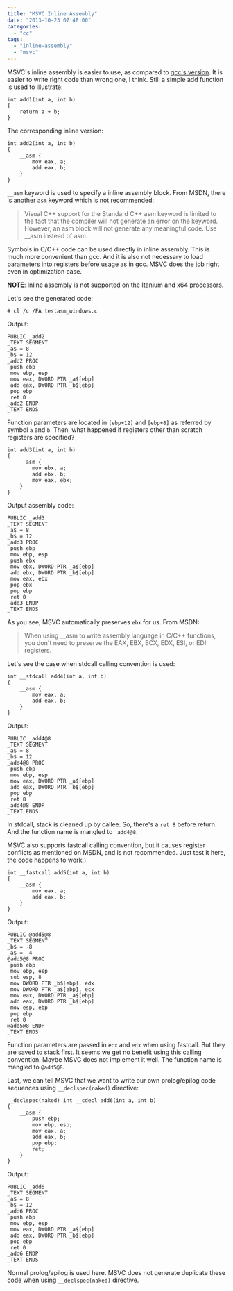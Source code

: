 ```yaml
---
title: "MSVC Inline Assembly"
date: "2013-10-23 07:48:00"
categories: 
  - "cc"
tags: 
  - "inline-assembly"
  - "msvc"
---
```


MSVC's inline assembly is easier to use, as compared to [gcc's version](https://www.gonwan.com/2013/10/22/gcc-inline-assembly/). It is easier to write right code than wrong one, I think. Still a simple add function is used to illustrate:

```
int add1(int a, int b)
{
    return a + b;
}
```

The corresponding inline version:

```
int add2(int a, int b)
{
    __asm {
        mov eax, a;
        add eax, b;
    }
}
```

`__asm` keyword is used to specify a inline assembly block. From MSDN, there is another `asm` keyword which is not recommended:

> Visual C++ support for the Standard C++ asm keyword is limited to the fact that the compiler will not generate an error on the keyword. However, an asm block will not generate any meaningful code. Use __asm instead of asm.

Symbols in C/C++ code can be used directly in inline assembly. This is much more convenient than gcc. And it is also not necessary to load parameters into registers before usage as in gcc. MSVC does the job right even in optimization case.

**NOTE**: Inline assembly is not supported on the Itanium and x64 processors.

Let's see the generated code:

```
# cl /c /FA testasm_windows.c
```

Output:

```
PUBLIC _add2
_TEXT SEGMENT
_a$ = 8
_b$ = 12
_add2 PROC
 push ebp
 mov ebp, esp
 mov eax, DWORD PTR _a$[ebp]
 add eax, DWORD PTR _b$[ebp]
 pop ebp
 ret 0
_add2 ENDP
_TEXT ENDS
```

Function parameters are located in `[ebp+12]` and `[ebp+8]` as referred by symbol `a` and `b`. Then, what happened if registers other than scratch registers are specified?

```
int add3(int a, int b)
{
    __asm {
        mov ebx, a;
        add ebx, b;
        mov eax, ebx;
    }
}
```

Output assembly code:

```
PUBLIC _add3
_TEXT SEGMENT
_a$ = 8
_b$ = 12
_add3 PROC
 push ebp
 mov ebp, esp
 push ebx
 mov ebx, DWORD PTR _a$[ebp]
 add ebx, DWORD PTR _b$[ebp]
 mov eax, ebx
 pop ebx
 pop ebp
 ret 0
_add3 ENDP
_TEXT ENDS
```

As you see, MSVC automatically preserves `ebx` for us. From MSDN:

> When using __asm to write assembly language in C/C++ functions, you don't need to preserve the EAX, EBX, ECX, EDX, ESI, or EDI registers.

Let's see the case when stdcall calling convention is used:

```
int __stdcall add4(int a, int b)
{
    __asm {
        mov eax, a;
        add eax, b;
    }
}
```

Output:

```
PUBLIC _add4@8
_TEXT SEGMENT
_a$ = 8
_b$ = 12
_add4@8 PROC
 push ebp
 mov ebp, esp
 mov eax, DWORD PTR _a$[ebp]
 add eax, DWORD PTR _b$[ebp]
 pop ebp
 ret 8
_add4@8 ENDP
_TEXT ENDS
```

In stdcall, stack is cleaned up by callee. So, there's a `ret 8` before return. And the function name is mangled to `_add4@8`.

MSVC also supports fastcall calling convention, but it causes register conflicts as mentioned on MSDN, and is not recommended. Just test it here, the code happens to work:)

```
int __fastcall add5(int a, int b)
{
    __asm {
        mov eax, a;
        add eax, b;
    }
}
```

Output:

```
PUBLIC @add5@8
_TEXT SEGMENT
_b$ = -8
_a$ = -4
@add5@8 PROC
 push ebp
 mov ebp, esp
 sub esp, 8
 mov DWORD PTR _b$[ebp], edx
 mov DWORD PTR _a$[ebp], ecx
 mov eax, DWORD PTR _a$[ebp]
 add eax, DWORD PTR _b$[ebp]
 mov esp, ebp
 pop ebp
 ret 0
@add5@8 ENDP
_TEXT ENDS
```

Function parameters are passed in `ecx` and `edx` when using fastcall. But they are saved to stack first. It seems we get no benefit using this calling convention. Maybe MSVC does not implement it well. The function name is mangled to `@add5@8`.

Last, we can tell MSVC that we want to write our own prolog/epilog code sequences using `__declspec(naked)` directive:

```
__declspec(naked) int __cdecl add6(int a, int b)
{
    __asm {
        push ebp;
        mov ebp, esp;
        mov eax, a;
        add eax, b;
        pop ebp;
        ret;
    }
}
```

Output:

```
PUBLIC _add6
_TEXT SEGMENT
_a$ = 8
_b$ = 12
_add6 PROC
 push ebp
 mov ebp, esp
 mov eax, DWORD PTR _a$[ebp]
 add eax, DWORD PTR _b$[ebp]
 pop ebp
 ret 0
_add6 ENDP
_TEXT ENDS
```

Normal prolog/epilog is used here. MSVC does not generate duplicate these code when using `__declspec(naked)` directive.

